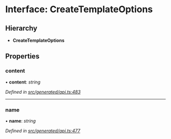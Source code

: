 # Interface: CreateTemplateOptions

## Hierarchy

* **CreateTemplateOptions**

## Properties

###  content

• **content**: *string*

*Defined in [src/generated/api.ts:483](https://github.com/mailslurp/mailslurp-client-ts-js/blob/9736ebe/src/generated/api.ts#L483)*

___

###  name

• **name**: *string*

*Defined in [src/generated/api.ts:477](https://github.com/mailslurp/mailslurp-client-ts-js/blob/9736ebe/src/generated/api.ts#L477)*
